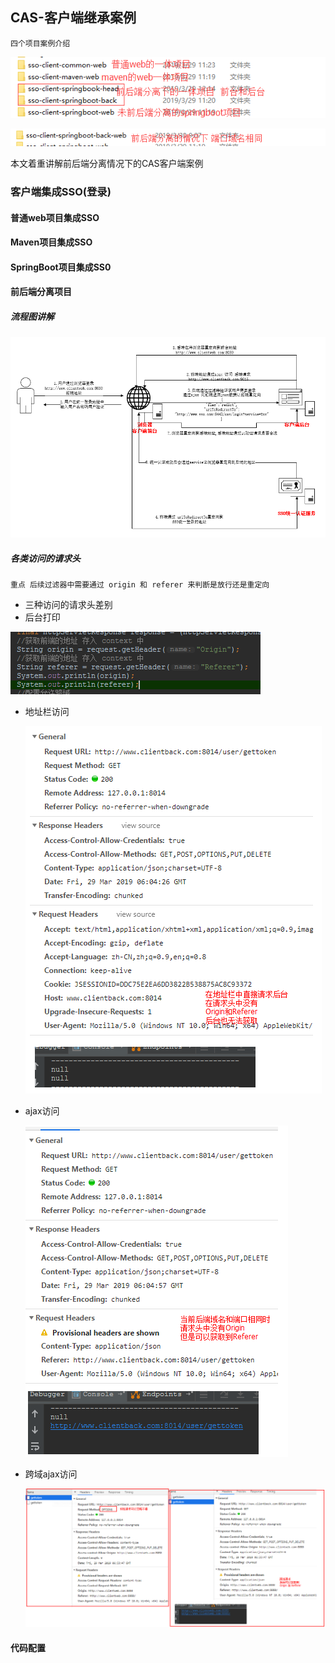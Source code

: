 ## CAS-客户端继承案例

`四个项目案例介绍`

![img](images/1.png)

![img](images/7.png)

本文着重讲解前后端分离情况下的CAS客户端案例

### 客户端集成SSO(登录)

#### 普通web项目集成SSO

#### Maven项目集成SSO

#### SpringBoot项目集成SS0

#### 前后端分离项目

##### 流程图讲解

![img](images/2.png)

##### 各类访问的请求头

`重点 后续过滤器中需要通过 origin 和 referer 来判断是放行还是重定向`

- 三种访问的请求头差别
- 后台打印

![img](images/6.png)

- 地址栏访问  

  ![img](images/3.png)

- ajax访问 

  ![img](images/4.png)

- 跨域ajax访问

  ![img](images/5.png)

#### 代码配置